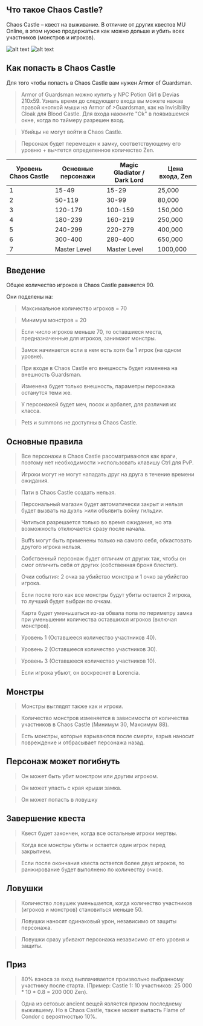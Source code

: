 ## Что такое Chaos Castle?
Chaos Castle – квест на выживание. В отличие от других квестов MU Online, в этом нужно продержаться как можно дольше и убить всех участников (монстров и игроков).

![alt text](https://encrypted-tbn0.gstatic.com/images?q=tbn:ANd9GcRXh31emBIo-mDaubQc_xptI3YK5jaMp7di8IxQJTIO0HQ__WO9gVBucpKxcPup3XFnwBM&usqp=CAU)
![alt text](https://encrypted-tbn0.gstatic.com/images?q=tbn:ANd9GcQM4oJhOLu-Mwe51ikpiR1FDJqz3sT2bkAmaJYfTU1lqtoXls1XZ6_7iozHkZeTkUAcD0M&usqp=CAU)

## Как попасть в Chaos Castle
Для того чтобы попасть в Chaos Castle вам нужен Armor of Guardsman.

>Armor of Guardsman можно купить у NPC Potion Girl в Devias 210х59.
>Узнать время до следующего входа вы можете нажав правой кнопкой мыши на Armor of >Guardsman, как на Invisibility Cloak для Blood Castle.
>Для входа нажмите "Ok" в появившемся окне, когда по таймеру разрешен вход.

>Убийцы не могут войти в Chaos Castle.

>Персонаж будет перемещен к замку, соответствующему его уровню + вычтется определенное количество Zen.

|Уровень Chaos Castle|	Основные персонажи	|Magic Gladiator / Dark Lord	|Цена входа, Zen|
|----|--|--|--|
|1|	15-49	|15-29	|25,000|
|2|	50-119	|30-99	|80,000|
|3|	120-179	|100-159|	150,000|
|4|	180-239	|160-219|	250,000|
|5|	240-299	|220-279|	400,000|
|6|	300-400	|280-400|	650,000|
|7|	Master Level|	Master Level	|1000,000|

## Введение

Общее количество игроков в Chaos Castle равняется 90.

Они поделены на:

>Максимальное количество игроков = 70

>Минимум монстров = 20

>Если число игроков меньше 70, то оставшиеся места, предназначенные для игроков, занимают монстры.

>Замок начинается если в нем есть хотя бы 1 игрок (на одном уровне).

>При входе в Chaos Castle его внешность будет изменена на внешность Guardsman.

>Изменена будет только внешность, параметры персонажа останутся теми же.

>У персонажей будет меч, посох и арбалет, для различия их класса.

>Pets и summons не доступны в Chaos Castle.


## Основные правила

>Все персонажи в Chaos Castle рассматриваются как враги, поэтому нет необходимости >использовать клавишу Ctrl для PvP.

>Игроки могут не могут нападать друг на друга в течение времени ожидания.

>Пати в Сhaos Сastle создать нельзя.

>Персональный магазин будет автоматически закрыт и нельзя будет вызвать на дуэль >или объявить войну гильдии.

>Чатиться разрешается только во время ожидания, но эта возможность отключается сразу после начала.

>Buffs могут быть применены только на самого себя, обкастовать другого игрока нельзя.

>Собственный персонаж будет отличим от других так, чтобы он смог отличить себя от других (собственная броня блестит).

>Очки события: 2 очка за убийство монстра и 1 очко за убийство игрока.

>Если после того как все монстры будут убиты остается 2 игрока, то лучший будет выбран по очкам.

>Карта будет уменьшаться из-за обвала пола по периметру замка при уменьшении количества оставшихся игроков (включая монстров).

>Уровень 1 (Оставшееся количество участников 40).

>Уровень 2 (Оставшееся количество участников 30).

>Уровень 3 (Оставшееся количество участников 10).

>Если игрока убьют, он воскреснет в Lorencia.

## Монстры

>Монстры выглядят также как и игроки.

>Количество монстров изменяется в зависимости от количества участников в Chaos Castle (Минимум 30, Максимум 88).

>Есть монстры, которые взрываются после смерти, взрыв наносит повреждение и отбрасывает персонажа назад.

## Персонаж может погибнуть

>Он может быть убит монстром или другим игроком.

>Он может упасть с края крыши замка.

>Он может попасть в ловушку

## Завершение квеста

>Квест будет закончен, когда все остальные игроки мертвы.

>Когда все монстры убиты и остается один игрок перед закрытием.

>Если после окончания квеста остается более двух игроков, то ранжирование будет выполнено по количеству очков.

## Ловушки

>Количество ловушек уменьшается, когда количество участников (игроков и монстров) становиться меньше 50.

>Ловушки наносят одинаковый урон, независимо от защиты персонажа.

>Ловушки сразу убивают персонажа независимо от его уровня и защиты.

## Приз

>80% взноса за вход выплачивается произвольно выбранному участнику после старта. (Пример: Castle 1: 10 участников: 25 000 * 10 * 0.8 = 200 000 Zen).

>Одна из сетовых ancient вещей является призом последнему выжившему. Но в Chaos Castle, также может выпасть Flame of Condor с вероятностью 10%.